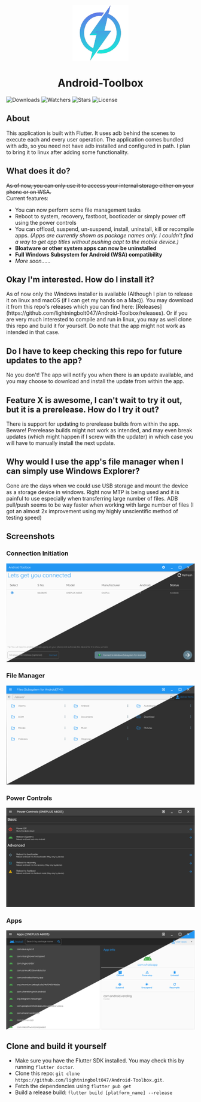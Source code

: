 <br/>
<div align="center">
    <img src="readme_assets/lightningBoltLogo.png" alt="logo" width="150" height="150"/>
    <h1>Android-Toolbox</h1>
</div>

![Downloads](https://img.shields.io/github/downloads/lightningbolt047/Android-Toolbox/total) ![Watchers](https://img.shields.io/github/watchers/lightningbolt047/Android-Toolbox?label=Watch) ![Stars](https://img.shields.io/github/stars/lightningbolt047/Android-Toolbox?style=social) ![License](https://img.shields.io/github/license/lightningbolt047/Android-Toolbox)

<div>
    <h2>About</h2>
    <p>This application is built with Flutter. It uses adb behind the scenes to execute each and every user operation. The application comes bundled with adb, so you need not have adb installed and configured in path. I plan to bring it to linux after adding some functionality.</p>
</div>

<div>
    <h2>What does it do?</h2>
    <p><strike>As of now, you can only use it to access your internal storage either on your phone or on WSA.</strike><br/>
        Current features:
        <ul>
            <li>
                You can now perform some file management tasks
            </li>
            <li>
                Reboot to system, recovery, fastboot, bootloader or simply power off using the power controls
            </li>
            <li>
                You can offload, suspend, un-suspend, install, uninstall, kill or recompile apps. <em>(Apps are currently shown as package names only. I couldn't find a way to get app titles without pushing aapt to the mobile device.)</em>
            </li>
            <li>
                <b>Bloatware or other system apps can now be uninstalled</b>
            </li>
            <li>
                <b>Full Windows Subsystem for Android (WSA) compatibility</b>
            </li>
            <li>
                <em>More soon......</em>
            </li>
        </ul>
    </p>
    <h2>Okay I'm interested. How do I install it?</h2>
    <p>As of now only the Windows installer is available (Although I plan to release it on linux and macOS (if I can get my hands on a Mac)). You may download it from this repo's releases which you can find here: [Releases](https://github.com/lightningbolt047/Android-Toolbox/releases). Or if you are very much interested to compile and run in linux, you may as well clone this repo and build it for yourself. Do note that the app might not work as intended in that case.</p>
    <h2>Do I have to keep checking this repo for future updates to the app?</h2>
    <p>No you don't! The app will notify you when there is an update available, and you may choose to download and install the update from within the app.</p>
    <h2>Feature X is awesome, I can't wait to try it out, but it is a prerelease. How do I try it out?</h2>
    <p>There is support for updating to prerelease builds from within the app. Beware! Prerelease builds might not work as intended, and may even break updates (which might happen if I screw with the updater) in which case you will have to manually install the next update.</p>
    <h2>Why would I use the app's file manager when I can simply use Windows Explorer?</h2>
    <p>Gone are the days when we could use USB storage and mount the device as a storage device in windows. Right now MTP is being used and it is painful to use especially when transferring large number of files. ADB pull/push seems to be way faster when working with large number of files (I got an almost 2x improvement using my highly unscientific method of testing speed)</p>
</div>

<div>
    <h2>Screenshots</h2>
    <h3>Connection Initiation</h3>
    <img src="readme_assets/screenshot_connection_initiation.png" alt="connection_initiation"/>
    <h3>File Manager</h3>
    <img src="readme_assets/screenshot_file_manager.png" alt="file_manager"/>
    <h3>Power Controls</h3>
    <img src="readme_assets/screenshot_power_controls.png" alt="power_controls"/>
    <h3>Apps</h3>
    <img src="readme_assets/screenshot_apps.png" alt="apps"/>
</div>

<div>
    <h2>Clone and build it yourself</h2>
    <ul>
        <li>
            Make sure you have the Flutter SDK installed. You may check this by running <code>flutter doctor</code>.
        </li>
        <li>
            Clone this repo: <code>git clone https://github.com/lightningbolt047/Android-Toolbox.git</code>.
        </li>
        <li>
            Fetch the dependencies using <code>flutter pub get</code>
        </li>
        <li>
            Build a release build: <code>flutter build [platform_name] --release</code>
        </li>
    </ul>
</div>